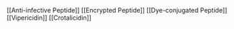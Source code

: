 [[Anti-infective Peptide]]
[[Encrypted Peptide]]
[[Dye-conjugated Peptide]]
[[Vipericidin]]
[[Crotalicidin]]
